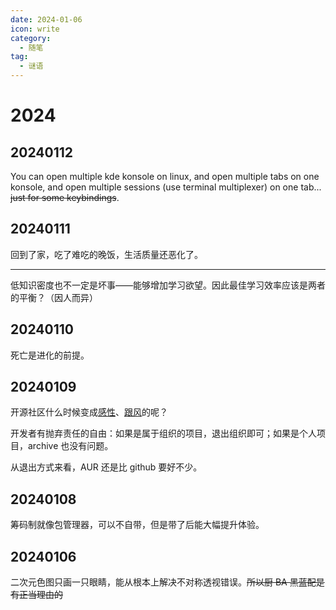 ```yaml
---
date: 2024-01-06
icon: write
category:
  - 随笔
tag:
  - 谜语
---
```


# 2024

## 20240112

You can open multiple kde konsole on linux, and open multiple tabs on one konsole, and open multiple sessions (use terminal multiplexer) on one tab... ~~just for some keybindings~~.

## 20240111

回到了家，吃了难吃的晚饭，生活质量还恶化了。

---

低知识密度也不一定是坏事——能够增加学习欲望。因此最佳学习效率应该是两者的平衡？（因人而异）

## 20240110

死亡是进化的前提。

## 20240109

开源社区什么时候变成[感性](https://t.me/withabsolutex/1429)、[跟风](https://t.me/sevtinge_mod/450)的呢？

开发者有抛弃责任的自由：如果是属于组织的项目，退出组织即可；如果是个人项目，archive 也没有问题。

从退出方式来看，AUR 还是比 github 要好不少。

## 20240108

筹码制就像包管理器，可以不自带，但是带了后能大幅提升体验。

## 20240106

二次元色图只画一只眼睛，能从根本上解决不对称透视错误。~~所以厨 BA 黑蓝配是有正当理由的~~
